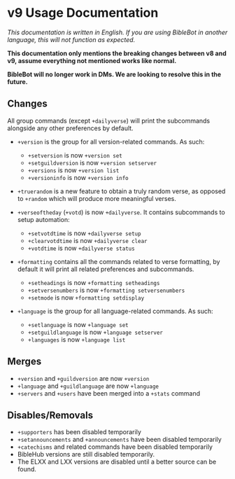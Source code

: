 # v9 Usage Documentation

*This documentation is written in English. If you are using BibleBot in another language, this will not function as expected.*

**This documentation only mentions the breaking changes between v8 and v9, assume everything not mentioned works like normal.**

**BibleBot will no longer work in DMs. We are looking to resolve this in the future.**

## Changes

All group commands (except `+dailyverse`) will print the subcommands alongside any other preferences by default.

* `+version` is the group for all version-related commands. As such:
  - `+setversion` is now `+version set`
  - `+setguildversion` is now `+version setserver`
  - `+versions` is now `+version list`
  - `+versioninfo` is now `+version info`

* `+truerandom` is a new feature to obtain a truly random verse, as opposed to `+random` which will produce more meaningful verses.

* `+verseoftheday` (`+votd`) is now `+dailyverse`. It contains subcommands to setup automation:
  - `+setvotdtime` is now `+dailyverse setup`
  - `+clearvotdtime` is now `+dailyverse clear`
  - `+votdtime` is now `+dailyverse status`

* `+formatting` contains all the commands related to verse formatting, by default it will print all related preferences and subcommands.
  - `+setheadings` is now `+formatting setheadings`
  - `+setversenumbers` is now `+formatting setversenumbers`
  - `+setmode` is now `+formatting setdisplay`

* `+language` is the group for all language-related commands. As such:
  - `+setlanguage` is now `+language set`
  - `+setguildlanguage` is now `+language setserver`
  - `+languages` is now `+language list`


## Merges

* `+version` and `+guildversion` are now `+version`
* `+language` and `+guildlanguage` are now `+language`
* `+servers` and `+users` have been merged into a `+stats` command

## Disables/Removals

* `+supporters` has been disabled temporarily
* `+setannouncements` and `+announcements` have been disabled temporarily
* `+catechisms` and related commands have been disabled temporarily
* BibleHub versions are still disabled temporarily.
* The ELXX and LXX versions are disabled until a better source can be found.
